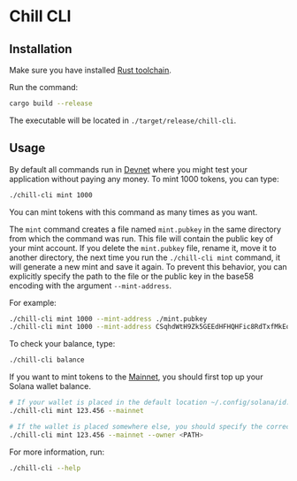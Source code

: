 # Chill CLI

## Installation

Make sure you have installed [Rust
toolchain](https://www.rust-lang.org/tools/install).

Run the command:

``` bash
cargo build --release
```

The executable will be located in `./target/release/chill-cli`.

## Usage

By default all commands run in
[Devnet](https://docs.solana.com/ru/clusters#devnet) where you might
test your application without paying any money. To mint 1000 tokens, you
can type:

``` bash
./chill-cli mint 1000
```

You can mint tokens with this command as many times as you want.

The `mint` command creates a file named `mint.pubkey` in the same
directory from which the command was run. This file will contain the
public key of your mint account. If you delete the `mint.pubkey` file,
rename it, move it to another directory, the next time you run the
`./chill-cli mint` command, it will generate a new mint and save it
again. To prevent this behavior, you can explicitly specify the path to
the file or the public key in the base58 encoding with the argument
`--mint-address`.

For example:

``` bash
./chill-cli mint 1000 --mint-address ./mint.pubkey
./chill-cli mint 1000 --mint-address CSqhdWtH9Zk5GEEdHFHQHFic8RdTxfMkEoCPevBK1PTL
```

To check your balance, type:

``` bash
./chill-cli balance
```

If you want to mint tokens to the
[Mainnet](https://docs.solana.com/ru/clusters#mainnet-beta), you should
first top up your Solana wallet balance.

``` bash
# If your wallet is placed in the default location ~/.config/solana/id.json
./chill-cli mint 123.456 --mainnet

# If the wallet is placed somewhere else, you should specify the correct path
./chill-cli mint 123.456 --mainnet --owner <PATH>
```

For more information, run:

``` bash
./chill-cli --help
```
